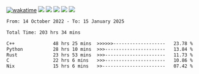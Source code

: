 [![wakatime](https://wakatime.com/badge/user/368879df-dc38-4b1a-86c4-8a2054a0e074.svg)](https://wakatime.com/@368879df-dc38-4b1a-86c4-8a2054a0e074)
<img src="https://img.shields.io/badge/Windows-0078D6?style=flat&logo=Windows&logoColor=white">
<img src="https://img.shields.io/badge/IntelliJ_IDEA-000000.svg?style=flat&logo=IntelliJ-IDEA&logoColor=white">
<img src="https://img.shields.io/badge/CLion-000000.svg?style=flat&logo=CLion&logoColor=white">
<img src="https://img.shields.io/badge/Visual_Studio_Code-007ACC?style=flat&logo=Visual-Studio-Code&logoColor=white">
<img src="https://img.shields.io/badge/Discord-5865F2?label=kano42&style=flat&logo=discord&logoColor=white">
<br>


<!--START_SECTION:waka-->

```txt
From: 14 October 2022 - To: 15 January 2025

Total Time: 203 hrs 34 mins

C++              48 hrs 25 mins  >>>>>>-------------------   23.78 %
Python           28 hrs 10 mins  >>>----------------------   13.84 %
Rust             23 hrs 53 mins  >>>----------------------   11.73 %
C                22 hrs 6 mins   >>>----------------------   10.86 %
Nix              15 hrs 6 mins   >>-----------------------   07.42 %
```

<!--END_SECTION:waka-->
